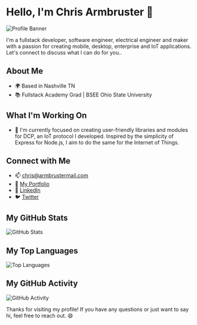 <!--
**chrisallenarmbruster/chrisallenarmbruster** is a ✨ _special_ ✨ repository because its `README.md` (this file) appears on your GitHub profile.

Here are some ideas to get you started:

- 🔭 I’m currently working on ...
- 🌱 I’m currently learning ...
- 👯 I’m looking to collaborate on ...
- 🤔 I’m looking for help with ...
- 💬 Ask me about ...
- 📫 How to reach me: ...
- 😄 Pronouns: ...
- ⚡ Fun fact: ...
-->

# Hello, I'm Chris Armbruster 👋

![Profile Banner](https://your-banner-url.com/banner.png)

I'm a fullstack developer, software engineer, electrical engineer and maker with a passion for creating mobile, desktop, enterprise and IoT applications. Let's connect to discuss what I can do for you.. 

## About Me

- 🌍 Based in Nashville TN
- 📚 Fullstack Academy Grad | BSEE Ohio State University

## What I'm Working On

- 🔭 I'm currently focused on creating user-friendly libraries and modules for DCP, an IoT protocol I developed.  Inspired by the simplicity of Express for Node.js, I aim to do the same for the Internet of Things.

## Connect with Me

- 📫 chris@armbrustermail.com
- 🔗 [My Portfolio](https://portfolio.rev4labs.com)
- 🔗 [LinkedIn](https://www.linkedin.com/in/chrisallenarmbruster/)
- 🐦 [Twitter](https://twitter.com/@CAArmbruster/)

## My GitHub Stats

![GitHub Stats](https://github-readme-stats.vercel.app/api?username=your-username&show_icons=true&count_private=true)

## My Top Languages

![Top Languages](https://github-readme-stats.vercel.app/api/top-langs/?username=your-username&layout=compact)

## My GitHub Activity

![GitHub Activity](https://activity-graph.herokuapp.com/graph?username=your-username&theme=github)

Thanks for visiting my profile! If you have any questions or just want to say hi, feel free to reach out. 😄
